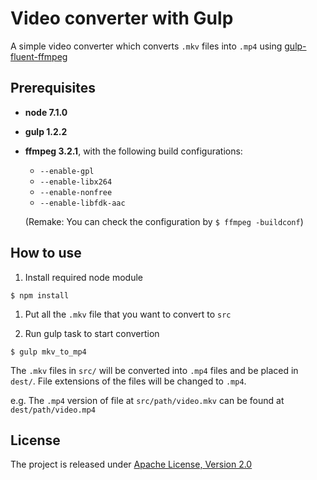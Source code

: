 # Video converter with Gulp
A simple video converter which converts `.mkv` files into `.mp4` using [gulp-fluent-ffmpeg](https://github.com/psirenny/gulp-fluent-ffmpeg)

## Prerequisites
* **node 7.1.0**

* **gulp 1.2.2**

* **ffmpeg 3.2.1**, with the following build configurations:     

  * `--enable-gpl`
  * `--enable-libx264`
  * `--enable-nonfree`
  * `--enable-libfdk-aac`

  (Remake: You can check the configuration by `$ ffmpeg -buildconf`)

## How to use
1. Install required node module

  `$ npm install`

1. Put all the `.mkv` file that you want to convert to `src`

1. Run gulp task to start convertion

  `$ gulp mkv_to_mp4`

The `.mkv` files in `src/` will be converted into `.mp4` files and be placed in `dest/`. File extensions of the files will be changed to `.mp4`.

e.g. The `.mp4` version of file at `src/path/video.mkv` can be found at `dest/path/video.mp4`

## License
The project is released under [Apache License, Version 2.0](https://www.apache.org/licenses/LICENSE-2.0)
